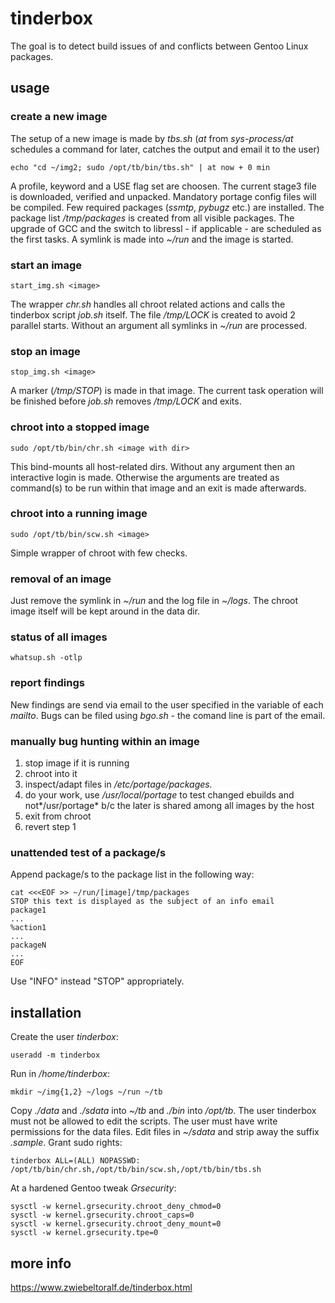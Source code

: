 # tinderbox
The goal is to detect build issues of and conflicts between Gentoo Linux packages.

## usage
### create a new image
The setup of a new image is made by *tbs.sh* (*at* from *sys-process/at* schedules a command for later, catches the output and email it to the user)
    
    echo "cd ~/img2; sudo /opt/tb/bin/tbs.sh" | at now + 0 min

A profile, keyword and a USE flag set are choosen.
The current stage3 file is downloaded, verified and unpacked.
Mandatory portage config files will be compiled.
Few required packages (*ssmtp*, *pybugz* etc.) are installed.
The package list */tmp/packages* is created from all visible packages.
The upgrade of GCC and the switch to libressl - if applicable - are scheduled as the first tasks.
A symlink is made into *~/run* and the image is started.

### start an image
    
    start_img.sh <image>

The wrapper *chr.sh* handles all chroot related actions and calls the tinderbox script *job.sh* itself.
The file */tmp/LOCK* is created to avoid 2 parallel starts.
Without an argument all symlinks in *~/run* are processed.

### stop an image

    stop_img.sh <image>

A marker (*/tmp/STOP*) is made in that image.
The current task operation will be finished before *job.sh* removes */tmp/LOCK* and exits.

### chroot into a stopped image
    
    sudo /opt/tb/bin/chr.sh <image with dir>

This bind-mounts all host-related dirs. Without any argument then an interactive login is made. Otherwise the arguments are treated as command(s) to be run within that image and an exit is made afterwards.

### chroot into a running image
    
    sudo /opt/tb/bin/scw.sh <image>

Simple wrapper of chroot with few checks.

### removal of an image
Just remove the symlink in *~/run* and the log file in *~/logs*.
The chroot image itself will be kept around in the data dir.

### status of all images

    whatsup.sh -otlp

### report findings
New findings are send via email to the user specified in the variable of each *mailto*.
Bugs can be filed using *bgo.sh* - the comand line is part of the email.

### manually bug hunting within an image
1. stop image if it is running
2. chroot into it
3. inspect/adapt files in */etc/portage/packages.*
4. do your work, use */usr/local/portage* to test changed ebuilds and not*/usr/portage* b/c the later is shared among all images by the host
5. exit from chroot
6. revert step 1

### unattended test of a package/s
Append package/s to the package list in the following way:
    
    cat <<<EOF >> ~/run/[image]/tmp/packages
    STOP this text is displayed as the subject of an info email
    package1
    ...
    %action1
    ...
    packageN
    ...
    EOF

Use "INFO" instead "STOP" appropriately.

## installation
Create the user *tinderbox*:

    useradd -m tinderbox
Run in */home/tinderbox*:

    mkdir ~/img{1,2} ~/logs ~/run ~/tb
Copy *./data* and *./sdata* into *~/tb* and *./bin* into */opt/tb*.
The user tinderbox must not be allowed to edit the scripts.
The user must have write permissions for the data files.
Edit files in *~/sdata* and strip away the suffix *.sample*.
Grant sudo rights:

    tinderbox ALL=(ALL) NOPASSWD: /opt/tb/bin/chr.sh,/opt/tb/bin/scw.sh,/opt/tb/bin/tbs.sh

At a hardened Gentoo tweak *Grsecurity*:

    sysctl -w kernel.grsecurity.chroot_deny_chmod=0
    sysctl -w kernel.grsecurity.chroot_caps=0
    sysctl -w kernel.grsecurity.chroot_deny_mount=0
    sysctl -w kernel.grsecurity.tpe=0

## more info
https://www.zwiebeltoralf.de/tinderbox.html

